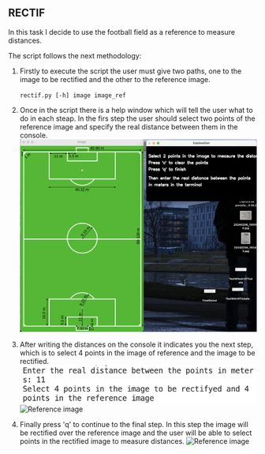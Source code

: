 ## RECTIF

In this task I decide to use the football field as a reference to measure distances. 

The script follows the next methodology:

1. Firstly to execute the script the user must give two paths, one to the image to be rectified and the other to the reference image.
 
    `rectif.py [-h] image image_ref`
2. Once in the script there is a help window which will tell the user what to do in each steap. In the firs step the user should select two points of the reference image and specify the real distance between them in the console.
    ![Reference image](docs/rectif0.png)

3. After writing the distances on the console it indicates you the next step, which is to select 4 points in the image of reference and the image to be rectified.
    ![Reference image](docs/rectif1.png)
    ![Reference image](docs/rectif2.png)

4. Finally press 'q' to continue to the final step. In this step the image will be rectified over the reference image and the user will be able to select points in the rectified image to measure distances.
    ![Reference image](docs/srectif3.png)

